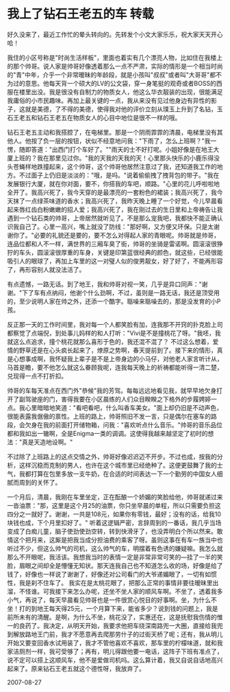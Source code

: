 # 我上了钻石王老五的车 转载

好久没来了，最近工作忙的晕头转向的。先转发个小文大家乐乐，祝大家天天开心哈！

我住的小区号称是"时尚生活样板"，里面也着实有几个漂亮人物，比如住在我楼上的那个帅哥。说人家是帅哥好像透着那么一点不严肃，实际的情形是一个相当时尚的"青"中年，介乎一个非常暧昧的年龄段，就是小孩叫"叔叔"或者叫"大哥哥"都不为过的意思。他每天背一个硕大的LV的公文袋，穿一身笔挺的观奇或者BOSS的西服在楼里出没。我是很没有自制力的物质女人，他这么华衣靓装的出现，很能满足我庸俗的小市民趣味。再加上最关键的一点，我从来没有见过他身边有异性的影子，这就是美德，了不得的美德，使得我对他的评价立刻从璞玉上升到了名钻，玉石王老五和钻石王老五在物质女人的心目中地位是很不一样的哦。 

钻石王老五主动和我搭腔了，在电梯里。那是一个阴雨霏霏的清晨，电梯里没有其他人。他按了负一层的按钮，状似不经意地问我："下雨了，怎么上班啊？"我一愣，随即答道："出西门打个车好了。""雨天的士不好打呢。小姐好像是在地王大厦上班的？我在那里见过你。"我的天我的天我的天！心里那头快乐的小鹿乐得没头苍蝇样地跌撞起来，这个帅哥，这个帅哥他居然注意过了我，还知道我工作的地方。不过面子上仍旧是淡淡的："哦，是吗。"说着偷偷拽了拽背包的带子。"我在发展银行大厦，就在你对面，要不，你搭我的车吧，顺路。"心里的花儿呼啦啦地全开了。我高兴死了，我今天穿的是最漂亮的一套粉色的裙装；我高兴死了，我今天抹了一点绿茶味道的香水；我高兴死了，我昨天晚上睡了一个好觉，今儿早晨看起来唇红齿白粉嫩嫩的招人爱；我高兴死了，我在刚过去的生日里和上帝祷告让我遇到一个钻石类的帅哥，上帝居然就听见了。不是那么宠我吧，我都快不能正确认识我自己了。心里一高兴，嘴上就没了防线："那好啊，又方便又环保。只是太谢谢你了。"必要的礼貌还是要的，要不怎么对得起人家的青眼呢。帅哥就是帅哥，连品位都和人不一样，满世界的三厢车臭了街，帅哥的坐骑是雷诺啊。圆滚滚很狰狞的车头，圆滚滚很厚重的车身，关键是印第蓝很经典的颜色，就这些，已经很能吸引人的眼球了，再加上车里的这一对璧人似的俊男靓女，好了好了，不能再形容了，再形容别人就没法活了。 

有点遗憾，一路无话。到了地王，我和帅哥对视一笑，几乎是异口同声："谢谢。"下了车有点纳闷，他谢个什么劲啊，不过，虽则是一路无话，我还是顶受用的，至少说明人家在帅之外，还添一个酷字。聒噪来聒噪去的，那是没发育的小P孩。 

反正那一天的工作时间里，我对每一个人都笑脸有加，连我那不开窍的扑克脸上司都察觉了点端倪，到处事儿妈样的和人打听："Vivi是不是撞桃花了呀。"我呸，我就这么点追求，撞个桃花就那么喜形于色的，我还混不混了？ 
不过这么想着，爱情的野草还是在心头疯长起来了，燎原之势啊，春天提前到了。接下来的情形，真是心想事成啊，我怀疑我上辈子是不是上帝身边的小马仔，对他老人家言听计从，马首是瞻，要不他怎么就这么眷顾我呢，连我每天晚上的祈祷都能听得一清二楚，兑现得一点不打折扣。 

帅哥的车每天准点在西门外"恭候"我的芳驾。每每远远地看见我，就早早地欠身打开了副驾驶座的门，害得我要在小区晨练的人们众目睽睽之下格外的步履娉婷一点。我心里暗暗地笑道："看吧看吧，什么叫香车美女。"面上却仍旧是不动声色，很能表露我倨傲的禀性。上班的路上，帅哥照旧不发一言，只是偶尔在塞车的路段，会欠身在我的前面打开储物箱，问我："喜欢听点什么音乐。"帅哥的音乐品位都和我如出一辙啊，全是Enigma一类的调调。这使得我越来越坚定了初时的想法："真是天造地设啊。" 

不过除了上班路上的这点交情之外，帅哥好像迟迟迈不开步。不过也成，按我的分析，这样沉稳而克制的男人，也许在这个城市里已经绝种了。这便更鼓舞了我的士气，我都打算在包里多放一支牛奶，在合适的时间表达一下一个勤劳的中国女人细腻而周到的关怀了。 

一个月后，清晨，我刚在车里坐定，正在酝酿一个娇媚的笑脸给他，帅哥就递过来一沓油票："那，这里是这个月25的油票，你只坐早晨的单程，所以只需要负担这四分之一就好了。谢谢，一共是108元，如果你有零钱，最好；没有的话，给我10块钱也成，下个月里扣好了。" 听着这逻辑严密，言辞周到的一番话，我几乎当场变成了白痴儿童，脑子使劲使劲空转，转到快滑牙了，也没弄明白个所以然来。敢情这个把月来，这厮是把我当成分担油费的乘客了呀。虽则这事在有车一族当中也听过不少，但这么帅气的司机，这么帅气的车，明摆着有色诱的嫌疑嘛。我怎么就那么不开眼呢，我活该。我想我当时的表情一定是非常非常可笑的—挂了一半的笑脸，眉眼之间却全是懵懂无知状。那天连我自己也不知道怎么收的场，好像是给了钱了，好像也一样说了谢谢了，好像还对公司看门的大爷递媚眼了，一切有如惯性，我是刹不住车了。 
我实在是太桃花眼了，把那么正常的事情非要往暧昧里出溜，不怪谁。可我接下来怎么办呢，还坐不坐人家的顺风车啊。不坐了，透着我多小气，再说了，每天早晨看见帅哥也是一件很赏心悦目的好事啊。坐，为什么不坐！打的到地王每天得25元，一个月算下来，能省多少？说到钱的问题上，我是前所未有的清醒。是啊，为什么不坐，桃花没了，实惠还在，这是抚慰我伤情的惟一的良药了。我决定，从明天开始，我要求他把车绕深南路兜一大圈，直接给我兜到解放路地王门前，我才不愿意再去爬那劳什子的过街天桥了呢；还有，我从明儿开始又要变回香水试用装了，我才不管他喜欢不喜欢，那车里的柠檬味道，就和我家洁厕剂一样，我可受够了；再有，明儿得跟他要一电话，这阵子下班有准点了，说不定可以搭上这顺风车，他不是爱做司机吗。这么算计着，我又自说自话地高兴起来了。原来钻石王老五就这个德性呀，我放弃了。

2007-08-27